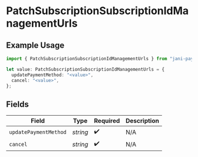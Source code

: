 # PatchSubscriptionSubscriptionIdManagementUrls

## Example Usage

```typescript
import { PatchSubscriptionSubscriptionIdManagementUrls } from "jani-payments/models/operations";

let value: PatchSubscriptionSubscriptionIdManagementUrls = {
  updatePaymentMethod: "<value>",
  cancel: "<value>",
};
```

## Fields

| Field                 | Type                  | Required              | Description           |
| --------------------- | --------------------- | --------------------- | --------------------- |
| `updatePaymentMethod` | *string*              | :heavy_check_mark:    | N/A                   |
| `cancel`              | *string*              | :heavy_check_mark:    | N/A                   |